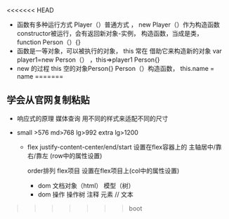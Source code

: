 <<<<<<< HEAD
- 函数有多种运行方式
  Player（）普通方式 ，
  new Player（）作为构造函数constructor被运行，会有返回新对象-实例，
  构造函数，当成是类，
  function Person（）{} 
- 函数是一等对象，可以被执行的对象，
  this 常在  借助它来构造新的对象
  var player1=new Person（）  ，this=>player1    Person{}
- new 的过程
  this 空的对象Person{}
  Person（）构造函数， this.name = name
=======
##   学会从官网复制粘贴
- 响应式的原理
  媒体查询  用不同的样式来适配不同的尺寸
- small >576
  md>768
  lg>992
  extra lg>1200

  - flex
    justify-content-center/end/start
    设置在flex容器上的   主轴居中/靠右/靠左  (row中的属性设置)

    order排列 flex项目 设置在flex项目上(col中的属性设置)

    - dom
      文档对象（html）  模型（树）
    - dom 操作  操作树
      注释
      元素   //
      文本   
>>>>>>> boot
